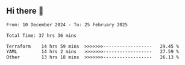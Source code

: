 ## Hi there 👋

<!-- TECHNOLOGIES:START -->
<!-- TECHNOLOGIES:END -->

<!--START_SECTION:waka-->

```txt
From: 10 December 2024 - To: 25 February 2025

Total Time: 37 hrs 36 mins

Terraform    14 hrs 59 mins  >>>>>>>------------------   29.45 %
YAML         14 hrs 2 mins   >>>>>>>------------------   27.59 %
Other        13 hrs 18 mins  >>>>>>>------------------   26.13 %
```

<!--END_SECTION:waka-->

